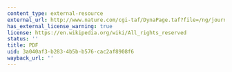 ```yaml
---
content_type: external-resource
external_url: http://www.nature.com/cgi-taf/DynaPage.taf?file=/ng/journal/v34/n3/full/ng1180.html&filetype=pdf
has_external_license_warning: true
license: https://en.wikipedia.org/wiki/All_rights_reserved
status: ''
title: PDF
uid: 3a040af3-b283-4b5b-b576-cac2af8908f6
wayback_url: ''
---
```


